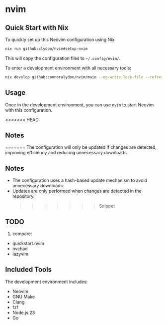 # nvim

## Quick Start with Nix

To quickly set up this Neovim configuration using Nix:

```bash
nix run github:clydon/nvim#setup-nvim
```

This will copy the configuration files to `~/.config/nvim/`.

To enter a development environment with all necessary tools:

```bash
nix develop github:connoralydon/nvim/main --no-write-lock-file --refresh
```

## Usage

Once in the development environment, you can use `nvim` to start Neovim with this configuration.

<<<<<<< HEAD

## Notes

=======
The configuration will only be updated if changes are detected, improving efficiency and reducing unnecessary downloads.

## Notes

- The configuration uses a hash-based update mechanism to avoid unnecessary downloads.
- Updates are only performed when changes are detected in the repository.
  > > > > > > > Snippet

## TODO

1. compare:

- quickstart.nvim
- nvchad
- lazyvim

## Included Tools

The development environment includes:

- Neovim
- GNU Make
- Clang
- fzf
- Node.js 23
- Go
